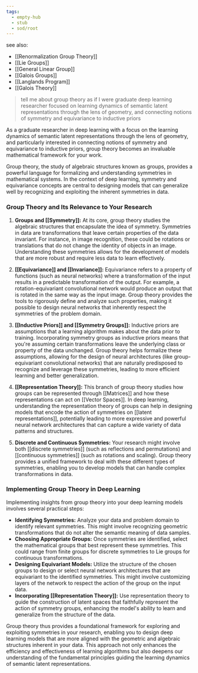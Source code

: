 ```yaml
---
tags:
  - empty-hub
  - stub
  - sod/root
---
```

see also:
- [[Renormalization Group Theory]]
- [[Lie Groups]]
- [[General Linear Group]]
- [[Galois Groups]]
- [[Langlands Program]]
- [[Galois Theory]]

> tell me about group theory as if I were graduate deep learning researcher focused on learning dynamics of semantic latent representations through the lens of geometry, and connecting notions of symmetry and equivariance to inductive priors

As a graduate researcher in deep learning with a focus on the learning dynamics of semantic latent representations through the lens of geometry, and particularly interested in connecting notions of symmetry and equivariance to inductive priors, group theory becomes an invaluable mathematical framework for your work. 

Group theory, the study of algebraic structures known as groups, provides a powerful language for formalizing and understanding symmetries in mathematical systems. In the context of deep learning, symmetry and equivariance concepts are central to designing models that can generalize well by recognizing and exploiting the inherent symmetries in data.

### Group Theory and Its Relevance to Your Research

1. **Groups and [[Symmetry]]:** At its core, group theory studies the algebraic structures that encapsulate the idea of symmetry. Symmetries in data are transformations that leave certain properties of the data invariant. For instance, in image recognition, these could be rotations or translations that do not change the identity of objects in an image. Understanding these symmetries allows for the development of models that are more robust and require less data to learn effectively.

2. **[[Equivariance]] and [[Invariance]]:** Equivariance refers to a property of functions (such as neural networks) where a transformation of the input results in a predictable transformation of the output. For example, a rotation-equivariant convolutional network would produce an output that is rotated in the same way as the input image. Group theory provides the tools to rigorously define and analyze such properties, making it possible to design neural networks that inherently respect the symmetries of the problem domain.

3. **[[Inductive Priors]] and [[Symmetry Groups]]:** Inductive priors are assumptions that a learning algorithm makes about the data prior to training. Incorporating symmetry groups as inductive priors means that you're assuming certain transformations leave the underlying class or property of the data unchanged. Group theory helps formalize these assumptions, allowing for the design of neural architectures (like group-equivariant convolutional networks) that are naturally predisposed to recognize and leverage these symmetries, leading to more efficient learning and better generalization.

4. **[[Representation Theory]]:** This branch of group theory studies how groups can be represented through [[Matrices]] and how these representations can act on [[Vector Spaces]]. In deep learning, understanding the representation theory of groups can help in designing models that encode the action of symmetries on [[latent representations]], potentially leading to more expressive and powerful neural network architectures that can capture a wide variety of data patterns and structures.

5. **Discrete and Continuous Symmetries:** Your research might involve both [[discrete symmetries]] (such as reflections and permutations) and [[continuous symmetries]] (such as rotations and scaling). Group theory provides a unified framework to deal with these different types of symmetries, enabling you to develop models that can handle complex transformations in data.

### Implementing Group Theory in Deep Learning

Implementing insights from group theory into your deep learning models involves several practical steps:

- **Identifying Symmetries:** Analyze your data and problem domain to identify relevant symmetries. This might involve recognizing geometric transformations that do not alter the semantic meaning of data samples.
- **Choosing Appropriate Groups:** Once symmetries are identified, select the mathematical groups that best represent these symmetries. This could range from finite groups for discrete symmetries to Lie groups for continuous transformations.
- **Designing Equivariant Models:** Utilize the structure of the chosen groups to design or select neural network architectures that are equivariant to the identified symmetries. This might involve customizing layers of the network to respect the action of the group on the input data.
- **Incorporating [[Representation Theory]]:** Use representation theory to guide the construction of latent spaces that faithfully represent the action of symmetry groups, enhancing the model's ability to learn and generalize from the structure of the data.

Group theory thus provides a foundational framework for exploring and exploiting symmetries in your research, enabling you to design deep learning models that are more aligned with the geometric and algebraic structures inherent in your data. This approach not only enhances the efficiency and effectiveness of learning algorithms but also deepens our understanding of the fundamental principles guiding the learning dynamics of semantic latent representations.
